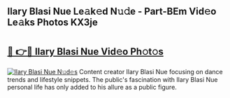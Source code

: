 ## Ilary Blasi Nue Le𝚊k𝚎d N𝚞𝚍e - Part-BEm Vid𝚎o Le𝚊ks Photos KX3je

# <h2><a href="http://fb5adg.evod.top/?m=Ilary+Blasi+Nue">🔗 👉🔴 Ilary Blasi Nue Vid𝚎o Ph𝚘t𝚘s</a></h2>

[![Ilary Blasi Nue N𝚞d𝚎s](https://i.imgur.com/8V9OHl7.gif)](http://fb5adg.evod.top/?m=Ilary+Blasi+Nue)
Content creator Ilary Blasi Nue focusing on dance trends and lifestyle snippets. The public's fascination with Ilary Blasi Nue personal life has only added to his allure as a public figure. 
